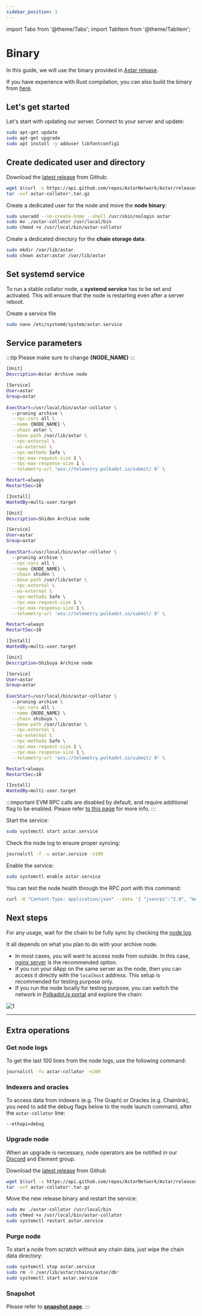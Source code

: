 ```yaml
---
sidebar_position: 1
---
```


import Tabs from '@theme/Tabs';
import TabItem from '@theme/TabItem';

# Binary

In this guide, we will use the binary provided in [Astar release](https://github.com/AstarNetwork/Astar).

If you have experience with Rust compilation, you can also build the binary from [here](https://github.com/astarnetwork/astar).

## Let's get started

Let's start with updating our server. Connect to your server and update:

```sh
sudo apt-get update
sudo apt-get upgrade
sudo apt install -y adduser libfontconfig1
```

## Create dedicated user and directory

Download the [latest release](https://github.com/AstarNetwork/Astar/releases/latest) from Github:

```sh
wget $(curl -s https://api.github.com/repos/AstarNetwork/Astar/releases/latest | grep "tag_name" | awk '{print "https://github.com/AstarNetwork/Astar/releases/download/" substr($2, 2, length($2)-3) "/astar-collator-v" substr($2, 3, length($2)-4) "-ubuntu-x86_64.tar.gz"}')
tar -xvf astar-collator*.tar.gz
```

Create a dedicated user for the node and move the **node binary**:

```sh
sudo useradd --no-create-home --shell /usr/sbin/nologin astar
sudo mv ./astar-collator /usr/local/bin
sudo chmod +x /usr/local/bin/astar-collator
```

Create a dedicated directory for the **chain storage data**:

```sh
sudo mkdir /var/lib/astar
sudo chown astar:astar /var/lib/astar
```

## Set systemd service

To run a stable collator node, a **systemd service** has to be set and activated. This will ensure that the node is restarting even after a server reboot.

Create a service file

```sh
sudo nano /etc/systemd/system/astar.service
```

## Service parameters

:::tip
Please make sure to change **{NODE_NAME}**
:::

<Tabs>
<TabItem value="astar" label="Astar" default>

```sh
[Unit]
Description=Astar Archive node

[Service]
User=astar
Group=astar
  
ExecStart=/usr/local/bin/astar-collator \
  --pruning archive \
  --rpc-cors all \
  --name {NODE_NAME} \
  --chain astar \
  --base-path /var/lib/astar \
  --rpc-external \
  --ws-external \
  --rpc-methods Safe \
  --rpc-max-request-size 1 \
  --rpc-max-response-size 1 \
  --telemetry-url 'wss://telemetry.polkadot.io/submit/ 0' \

Restart=always
RestartSec=10

[Install]
WantedBy=multi-user.target
```

</TabItem>
<TabItem value="shiden" label="Shiden" default>

```sh
[Unit]
Description=Shiden Archive node

[Service]
User=astar
Group=astar
  
ExecStart=/usr/local/bin/astar-collator \
  --pruning archive \
  --rpc-cors all \
  --name {NODE_NAME} \
  --chain shiden \
  --base-path /var/lib/astar \
  --rpc-external \
  --ws-external \
  --rpc-methods Safe \
  --rpc-max-request-size 1 \
  --rpc-max-response-size 1 \
  --telemetry-url 'wss://telemetry.polkadot.io/submit/ 0' \

Restart=always
RestartSec=10

[Install]
WantedBy=multi-user.target
```

</TabItem>
<TabItem value="shibuya" label="Shibuya" default>

```sh
[Unit]
Description=Shibuya Archive node

[Service]
User=astar
Group=astar
  
ExecStart=/usr/local/bin/astar-collator \
  --pruning archive \
  --rpc-cors all \
  --name {NODE_NAME} \
  --chain shibuya \
  --base-path /var/lib/astar \
  --rpc-external \
  --ws-external \
  --rpc-methods Safe \
  --rpc-max-request-size 1 \
  --rpc-max-response-size 1 \
  --telemetry-url 'wss://telemetry.polkadot.io/submit/ 0' \

Restart=always
RestartSec=10

[Install]
WantedBy=multi-user.target
```

</TabItem>
</Tabs>

:::important
EVM RPC calls are disabled by default, and require additional flag to be enabled. Please refer [to this page](/docs/build/EVM/developer-tooling.md#your-own-rpc-server) for more info.
:::

Start the service:

```sh
sudo systemctl start astar.service
```

Check the node log to ensure proper syncing:

```sh
journalctl -f -u astar.service -n100
```

Enable the service:

```sh
sudo systemctl enable astar.service
```

You can test the node health through the RPC port with this command:

```sh
curl -H "Content-Type: application/json" --data '{ "jsonrpc":"2.0", "method":"system_health", "params":[],"id":1 }' localhost:9933
```

## Next steps

For any usage, wait for the chain to be fully sync by checking the [node log](/docs/nodes/archive-node/binary#get-node-logs).

It all depends on what you plan to do with your archive node.

- In most cases, you will want to access node from outside. In this case, [nginx server](/docs/nodes/archive-node/nginx) is the recommended option.
- If you run your dApp on the same server as the node, then you can access it directly with the `localhost` address. This setup is recommended for testing purpose only.
- If you run the node locally for testing purpose, you can switch the network in [Polkadot.js portal](https://polkadot.js.org/apps) and explore the chain:

![1](img/1.png)

---

## Extra operations

### Get node logs

To get the last 100 lines from the node logs, use the following command:

```sh
journalctl -fu astar-collator -n100
```

### Indexers and oracles

To access data from indexers (e.g. The Graph) or Oracles (e.g. Chainlink), you need to add the debug flags below to the node launch command, after the `astar-collator` line:

`--ethapi=debug`

### Upgrade node

When an upgrade is necessary, node operators are be notified in our [Discord](https://discord.gg/Z3nC9U4) and Element group.

Download the [latest release](https://github.com/AstarNetwork/Astar/releases/latest) from Github

```sh
wget $(curl -s https://api.github.com/repos/AstarNetwork/Astar/releases/latest | grep "tag_name" | awk '{print "https://github.com/AstarNetwork/Astar/releases/download/" substr($2, 2, length($2)-3) "/astar-collator-" substr($2, 3, length($2)-4) "-ubuntu-x86_64.tar.gz"}')
tar -xvf astar-collator*.tar.gz
```

Move the new release binary and restart the service:

```sh
sudo mv ./astar-collator /usr/local/bin
sudo chmod +x /usr/local/bin/astar-collator
sudo systemctl restart astar.service
```

### Purge node

To start a node from scratch without any chain data, just wipe the chain data directory:

```sh
sudo systemctl stop astar.service
sudo rm -R /var/lib/astar/chains/astar/db*
sudo systemctl start astar.service
```

### Snapshot

Please refer to [**snapshot page**](/docs/nodes/snapshots/).
:::
